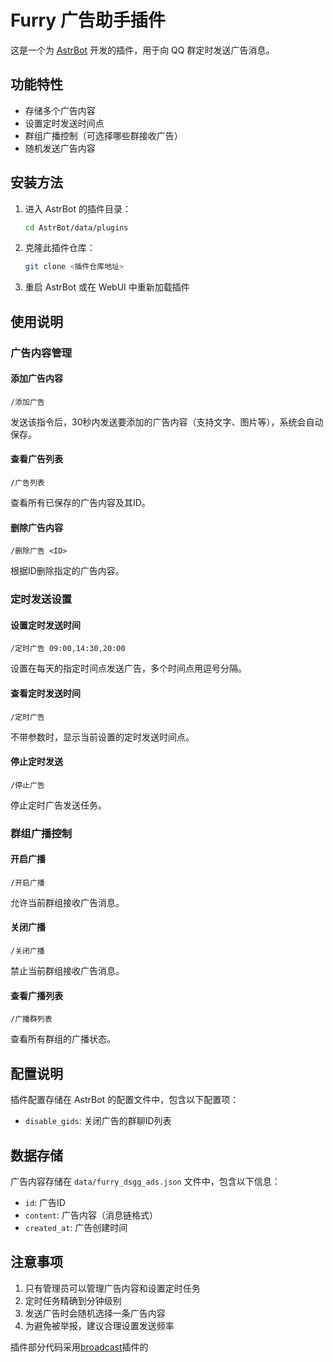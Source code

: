 # Furry 广告助手插件

这是一个为 [AstrBot](https://github.com/AstrBotDevs/AstrBot) 开发的插件，用于向 QQ 群定时发送广告消息。

## 功能特性

- 存储多个广告内容
- 设置定时发送时间点
- 群组广播控制（可选择哪些群接收广告）
- 随机发送广告内容

## 安装方法

1. 进入 AstrBot 的插件目录：
   ```bash
   cd AstrBot/data/plugins
   ```

2. 克隆此插件仓库：
   ```bash
   git clone <插件仓库地址>
   ```

3. 重启 AstrBot 或在 WebUI 中重新加载插件

## 使用说明

### 广告内容管理

#### 添加广告内容
```
/添加广告
```
发送该指令后，30秒内发送要添加的广告内容（支持文字、图片等），系统会自动保存。

#### 查看广告列表
```
/广告列表
```
查看所有已保存的广告内容及其ID。

#### 删除广告内容
```
/删除广告 <ID>
```
根据ID删除指定的广告内容。

### 定时发送设置

#### 设置定时发送时间
```
/定时广告 09:00,14:30,20:00
```
设置在每天的指定时间点发送广告，多个时间点用逗号分隔。

#### 查看定时发送时间
```
/定时广告
```
不带参数时，显示当前设置的定时发送时间点。

#### 停止定时发送
```
/停止广告
```
停止定时广告发送任务。

### 群组广播控制

#### 开启广播
```
/开启广播
```
允许当前群组接收广告消息。

#### 关闭广播
```
/关闭广播
```
禁止当前群组接收广告消息。

#### 查看广播列表
```
/广播群列表
```
查看所有群组的广播状态。

## 配置说明

插件配置存储在 AstrBot 的配置文件中，包含以下配置项：

- `disable_gids`: 关闭广告的群聊ID列表

## 数据存储

广告内容存储在 `data/furry_dsgg_ads.json` 文件中，包含以下信息：
- `id`: 广告ID
- `content`: 广告内容（消息链格式）
- `created_at`: 广告创建时间

## 注意事项

1. 只有管理员可以管理广告内容和设置定时任务
2. 定时任务精确到分钟级别
3. 发送广告时会随机选择一条广告内容
4. 为避免被举报，建议合理设置发送频率

插件部分代码采用[broadcast](https://github.com/Zhalslar/astrbot_plugin_broadcast)插件的


